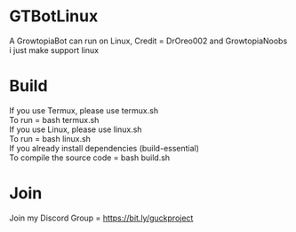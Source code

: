 # GTBotLinux
A GrowtopiaBot can run on Linux, Credit = DrOreo002 and GrowtopiaNoobs<br />
i just make support linux
# Build
If you use Termux, please use termux.sh<br />
To run = bash termux.sh<br />
If you use Linux, please use linux.sh<br />
To run = bash linux.sh<br />
If you already install dependencies (build-essential)<br />
To compile the source code = bash build.sh
# Join
Join my Discord Group = https://bit.ly/guckproject
